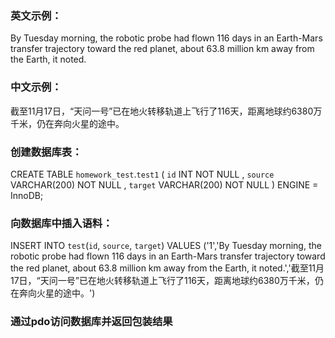 ### 英文示例：
By Tuesday morning, the robotic probe had flown 116 days in an Earth-Mars transfer trajectory toward the red planet, about 63.8 million km away from the Earth, it noted.

### 中文示例：
截至11月17日，“天问一号”已在地火转移轨道上飞行了116天，距离地球约6380万千米，仍在奔向火星的途中。

### 创建数据库表：
CREATE TABLE `homework_test`.`test1` ( `id` INT NOT NULL , `source` VARCHAR(200) NOT NULL , `target` VARCHAR(200) NOT NULL ) ENGINE = InnoDB;

### 向数据库中插入语料：
INSERT INTO `test`(`id`, `source`, `target`) VALUES ('1','By Tuesday morning, the robotic probe had flown 116 days in an Earth-Mars transfer trajectory toward the red planet, about 63.8 million km away from the Earth, it noted.','截至11月17日，“天问一号”已在地火转移轨道上飞行了116天，距离地球约6380万千米，仍在奔向火星的途中。')

### 通过pdo访问数据库并返回包装结果
<!DOCTYPE html>
<html>
<head>
<meta charset="UTF-8">
<title>homework_test</title>
<link rel="stylesheet" type="text/css" href="jqgrid/css/ui.jqgrid.css">
<link rel="stylesheet" type="text/css"	href="jqgrid/jquery.ui/jquery-ui.css">
<script type="text/javascript" src="jqgrid/js/jquery-1.7.2.min.js"></script>
<script type="text/javascript" src="jqgrid/js/i18n/grid.locale-cn.js"></script>
<script type="text/javascript" src="jqgrid/js/jquery.jqGrid.min.js"></script>
<script type="text/javascript" src="jqgrid/jquery.ui/jquery-ui.js"></script>
</head>
<body>
	<table id="list"></table>
</body>
</html> 
<script type="text/javascript">
$("#list").jqGrid({        
   	url:'server.php?q=2',//请求数据的地址
	datatype: "json",
   	colNames:['Id','原文', '译文'],
	//jqgrid主要通过下面的索引信息与后台传过来的值对应
   	colModel:[
   		{name:'id',index:'id', width:55},
   		{name:'source',index:'invdate', width:100},
   		{name:'target',index:'invdate', width:100}
      	],
   	caption:"翻译框",
});
